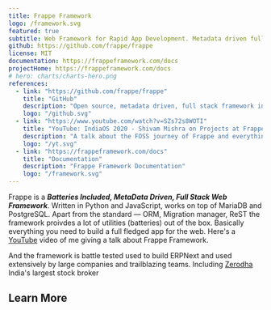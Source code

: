 ```yaml
---
title: Frappe Framework
logo: /framework.svg
featured: true
subtitle: Web Framework for Rapid App Development. Metadata driven full stack framework in Python and Javascript.
github: https://github.com/frappe/frappe
license: MIT
documentation: https://frappeframework.com/docs
projectHome: https://frappeframework.com/docs
# hero: charts/charts-hero.png
references:
  - link: "https://github.com/frappe/frappe"
    title: "GitHub"
    description: "Open source, metadata driven, full stack framework in Python and Javascript."
    logo: "/github.svg"
  - link: "https://www.youtube.com/watch?v=SZs72s8WOTI"
    title: "YouTube: IndiaOS 2020 - Shivam Mishra on Projects at Frappe"
    description: "A talk about the FOSS journey of Frappe and everything they do."
    logo: "/yt.svg"
  - link: "https://frappeframework.com/docs"
    title: "Documentation"
    description: "Frappe Framework Documentation"
    logo: "/framework.svg"
---
```


Frappe is a **_Batteries Included, MetaData Driven, Full Stack Web Framework_**. Written in Python and JavaScript, works on top of MariaDB and PostgreSQL. Apart from the standard — ORM, Migration manager, ReST the framework proivdes a lot of utilities (batteries) out of the box. Basically everything you need to build a full fledged app for the web. Here's a [YouTube](https://www.youtube.com/watch?v=SZs72s8WOTI) video of me giving a talk about Frappe Framework.


And the framework is battle tested used to build ERPNext and used extensively by large companies and trailblazing teams. Including [Zerodha](https://zerodha.com/) India's largest stock broker

## Learn More

<reference-card :references="references"></reference-card>
